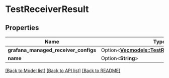 # TestReceiverResult

## Properties

Name | Type | Description | Notes
------------ | ------------- | ------------- | -------------
**grafana_managed_receiver_configs** | Option<[**Vec<models::TestReceiverConfigResult>**](TestReceiverConfigResult.md)> |  | [optional]
**name** | Option<**String**> |  | [optional]

[[Back to Model list]](../README.md#documentation-for-models) [[Back to API list]](../README.md#documentation-for-api-endpoints) [[Back to README]](../README.md)


